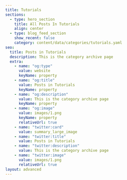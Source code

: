 ```yaml
---
title: Tutorials
sections:
  - type: hero_section
    title: All Posts In Tutorials
    align: center
  - type: blog_feed_section
    show_recent: false
    category: content/data/categories/tutorials.yaml
seo:
  title: Posts in Tutorials
  description: This is the category archive page
  extra:
    - name: "og:type"
      value: website
      keyName: property
    - name: "og:title"
      value: Posts in Tutorials
      keyName: property
    - name: "og:description"
      value: This is the category archive page
      keyName: property
    - name: "og:image"
      value: images/1.png
      keyName: property
      relativeUrl: true
    - name: "twitter:card"
      value: summary_large_image
    - name: "twitter:title"
      value: Posts in Tutorials
    - name: "twitter:description"
      value: This is the category archive page
    - name: "twitter:image"
      value: images/1.png
      relativeUrl: true
layout: advanced
---
```

